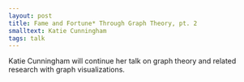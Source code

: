 ```yaml
---
layout: post
title: Fame and Fortune* Through Graph Theory, pt. 2
smalltext: Katie Cunningham
tags: talk
---
```


Katie Cunningham will continue her talk on graph theory and related research
with graph visualizations.
